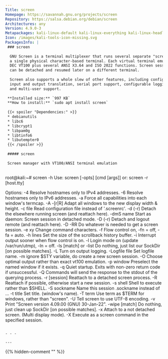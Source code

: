 ```yaml
---
Title: screen
Homepage: https://savannah.gnu.org/projects/screen
Repository: https://salsa.debian.org/debian/screen
Architectures: any
Version: 4.9.0-3
Metapackages: kali-linux-default kali-linux-everything kali-linux-headless kali-linux-large kali-tools-802-11 kali-tools-sniffing-spoofing kali-tools-wireless 
Icon: /images/kali-tools-icon-missing.svg
PackagesInfo: |
 ### screen
 
  GNU Screen is a terminal multiplexer that runs several separate "screens" on
  a single physical character-based terminal. Each virtual terminal emulates a
  DEC VT100 plus several ANSI X3.64 and ISO 2022 functions. Screen sessions
  can be detached and resumed later on a different terminal.
   
  Screen also supports a whole slew of other features, including configurable
  input and output translation, serial port support, configurable logging,
  and multi-user support.
 
 **Installed size:** `997 KB`  
 **How to install:** `sudo apt install screen`  
 
 {{< spoiler "Dependencies:" >}}
 * debianutils 
 * libc6 
 * libcrypt1 
 * libpam0g 
 * libtinfo6 
 * libutempter0 
 {{< /spoiler >}}
 
 ##### screen
 
 Screen manager with VT100/ANSI terminal emulation
 
 ```
 root@kali:~# screen -h
 Use: screen [-opts] [cmd [args]]
  or: screen -r [host.tty]
 
 Options:
 -4            Resolve hostnames only to IPv4 addresses.
 -6            Resolve hostnames only to IPv6 addresses.
 -a            Force all capabilities into each window's termcap.
 -A -[r|R]     Adapt all windows to the new display width & height.
 -c file       Read configuration file instead of '.screenrc'.
 -d (-r)       Detach the elsewhere running screen (and reattach here).
 -dmS name     Start as daemon: Screen session in detached mode.
 -D (-r)       Detach and logout remote (and reattach here).
 -D -RR        Do whatever is needed to get a screen session.
 -e xy         Change command characters.
 -f            Flow control on, -fn = off, -fa = auto.
 -h lines      Set the size of the scrollback history buffer.
 -i            Interrupt output sooner when flow control is on.
 -l            Login mode on (update /var/run/utmp), -ln = off.
 -ls [match]   or
 -list         Do nothing, just list our SockDir [on possible matches].
 -L            Turn on output logging.
 -Logfile file Set logfile name.
 -m            ignore $STY variable, do create a new screen session.
 -O            Choose optimal output rather than exact vt100 emulation.
 -p window     Preselect the named window if it exists.
 -q            Quiet startup. Exits with non-zero return code if unsuccessful.
 -Q            Commands will send the response to the stdout of the querying process.
 -r [session]  Reattach to a detached screen process.
 -R            Reattach if possible, otherwise start a new session.
 -s shell      Shell to execute rather than $SHELL.
 -S sockname   Name this session <pid>.sockname instead of <pid>.<tty>.<host>.
 -t title      Set title. (window's name).
 -T term       Use term as $TERM for windows, rather than "screen".
 -U            Tell screen to use UTF-8 encoding.
 -v            Print "Screen version 4.09.00 (GNU) 30-Jan-22".
 -wipe [match] Do nothing, just clean up SockDir [on possible matches].
 -x            Attach to a not detached screen. (Multi display mode).
 -X            Execute <cmd> as a screen command in the specified session.
 ```
 
 - - -
 
---
```

{{% hidden-comment "<!--Do not edit anything above this line-->" %}}
